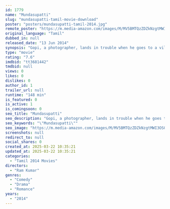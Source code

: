 ```yaml
---
id: 1779
name: "Mundasupatti"
slug: "mundasupatti-tamil-movie-download"
poster: "posters/mundasupatti-tamil-2014.jpg"
remote_poster: "https://m.media-amazon.com/images/M/MV5BMTQzZDZkNzgtMWI3OS00MzZlLWE2ZjctZjc1ODEyZTE5NzE4XkEyXkFqcGc@._V1_SX300.jpg"
original_language: "Tamil"
dubbed_in: null
released_date: "13 Jun 2014"
synopsis: "Gopi, a photographer, lands in trouble when he goes to a village where people believe that the camera is a dangerous weapon. While saving himself, he falls in love with the village headman's daughter."
type: "movie"
rating: "7.6"
imdbid: "tt3681442"
tmdbid: null
views: 0
likes: 0
dislikes: 0
author_id: 1
trailer_url: null
runtime: "148 min"
is_featured: 0
is_active: 1
is_comingsoon: 0
seo_title: "Mundasupatti"
seo_description: "Gopi, a photographer, lands in trouble when he goes to a village where people believe that the camera is a dangerous weapon. While saving himself, he falls in love with the village headman's daughter."
seo_keywords: "\"Mundasupatti\""
seo_image: "https://m.media-amazon.com/images/M/MV5BMTQzZDZkNzgtMWI3OS00MzZlLWE2ZjctZjc1ODEyZTE5NzE4XkEyXkFqcGc@._V1_SX300.jpg"
screenshots: null
redirect_to: null
social_shares: 0
created_at: 2025-03-22 10:35:21
updated_at: 2025-03-22 10:35:21
categories:
  - "Tamil 2014 Movies"
directors:
  - "Ram Kumar"
genres:
  - "Comedy"
  - "Drama"
  - "Romance"
years:
  - "2014"
---
```

